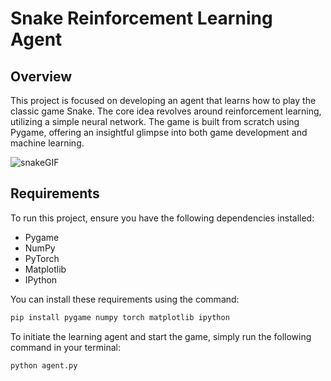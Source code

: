 # Snake Reinforcement Learning Agent

## Overview
This project is focused on developing an agent that learns how to play the classic game Snake. The core idea revolves around reinforcement learning, utilizing a simple neural network. The game is built from scratch using Pygame, offering an insightful glimpse into both game development and machine learning.

![snakeGIF](https://github.com/ferdmartin/LearningLeap/assets/45270620/051aa0d8-69e9-42f6-b62f-0b11f59fe780)

## Requirements
To run this project, ensure you have the following dependencies installed:
- Pygame
- NumPy
- PyTorch
- Matplotlib
- IPython

You can install these requirements using the command:
```bash
pip install pygame numpy torch matplotlib ipython
```

To initiate the learning agent and start the game, simply run the following command in your terminal:
```bash
python agent.py
```
